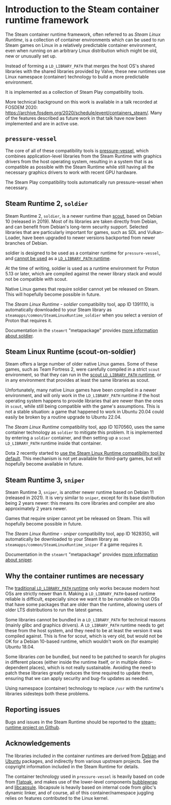 # Introduction to the Steam container runtime framework

<!-- This document:
Copyright 2022 Collabora Ltd.
SPDX-License-Identifier: MIT
-->

The Steam container runtime framework, often referred to as
*Steam Linux Runtime*, is a collection of container environments
which can be used to run Steam games on Linux in a relatively predictable
container environment, even when running on an arbitrary Linux
distribution which might be old, new or unusually set up.

Instead of forming a `LD_LIBRARY_PATH` that merges the host OS's shared
libraries with the shared libraries provided by Valve, these new runtimes
use Linux namespace (container) technology to build a more predictable
environment.

It is implemented as a collection of Steam Play compatibility tools.

More technical background on this work is available in a talk recorded at
FOSDEM 2020:
<https://archive.fosdem.org/2020/schedule/event/containers_steam/>.
Many of the features described as future work in that talk have now been
implemented and are in active use.

## `pressure-vessel`

The core of all of these compatibility tools is
[pressure-vessel](pressure-vessel.md),
which combines application-level libraries from the Steam Runtime
with graphics drivers from the host operating system, resulting in a
system that is as compatible as possible with the Steam Runtime
while still having all the necessary graphics drivers to work with recent
GPU hardware.

The Steam Play compatibility tools automatically run pressure-vessel
when necessary.

## Steam Runtime 2, `soldier`

Steam Runtime 2, `soldier`, is a newer runtime than
[scout](ld-library-path-runtime.md), based on Debian 10 (released in 2019).
Most of its libraries are taken directly from Debian, and can benefit
from Debian's long-term security support.
Selected libraries that are particularly important for games, such as
SDL and Vulkan-Loader, have been upgraded to newer versions backported
from newer branches of Debian.

soldier is designed to be used as a container runtime for `pressure-vessel`,
and [cannot be used](#why) as a
[`LD_LIBRARY_PATH` runtime](ld-library-path-runtime.md).

At the time of writing, soldier is used as a runtime environment for
Proton 5.13 or later, which are compiled against the newer library stack
and would not be compatible with scout.

Native Linux games that require soldier cannot yet be released on Steam.
This will hopefully become possible in future.

The *Steam Linux Runtime - soldier* compatibility tool, app ID 1391110,
is automatically downloaded to your Steam library as
`steamapps/common/SteamLinuxRuntime_soldier` when you select a version
of Proton that requires it.

Documentation in the `steamrt` "metapackage" provides
[more information about soldier](https://gitlab.steamos.cloud/steamrt/steamrt/-/blob/steamrt/soldier/README.md).

## Steam Linux Runtime (scout-on-soldier)

Steam offers a large number of older native Linux games.
Some of these games, such as Team Fortress 2, were carefully compiled in
a strict `scout` environment, so that they can run in the
[scout `LD_LIBRARY_PATH` runtime](ld-library-path-runtime.md),
or in any environment that provides at least the same libraries as scout.

Unfortunately, many native Linux games have been compiled in a newer
environment, and will only work in the `LD_LIBRARY_PATH` runtime
if the host operating system happens to provide libraries that are newer
than the ones in `scout`, while still being compatible with the game's
assumptions.
This is not a stable situation: a game that happened to work in Ubuntu
20.04 could easily be broken by a routine upgrade to Ubuntu 22.04.

The *Steam Linux Runtime* compatibility tool, app ID 1070560, uses the
same container technology as `soldier` to mitigate this problem.
It is implemented by entering a `soldier` container, and then setting up
a `scout` `LD_LIBRARY_PATH` runtime inside that container.

Dota 2 recently started to
[use the Steam Linux Runtime compatibility tool by default](https://store.steampowered.com/news/app/570/view/4978168332488878344).
This mechanism is not yet available for third-party games, but will
hopefully become available in future.

## Steam Runtime 3, `sniper`

Steam Runtime 3, `sniper`, is another newer runtime based on Debian 11
(released in 2021).
It is very similar to `sniper`, except for its base distribution being
2 years newer: this means its core libraries and compiler are also
approximately 2 years newer.

Games that require sniper cannot yet be released on Steam.
This will hopefully become possible in future.

The *Steam Linux Runtime - sniper* compatibility tool, app ID 1628350,
will automatically be downloaded to your Steam library as
`steamapps/common/SteamLinuxRuntime_sniper` if a game requires it.

Documentation in the `steamrt` "metapackage" provides
[more information about sniper](https://gitlab.steamos.cloud/steamrt/steamrt/-/blob/steamrt/sniper/README.md).

## <span id="why">Why the container runtimes are necessary</span>

The [traditional `LD_LIBRARY_PATH` runtime](ld-library-path-runtime.md)
only works because modern host OSs are strictly newer than it.
Making a `LD_LIBRARY_PATH`-based runtime reliable is difficult, especially
since we want it to be runnable on host OSs that have some packages that
are older than the runtime, allowing users of older LTS distributions to
run the latest games.

Some libraries cannot be bundled in a `LD_LIBRARY_PATH` for technical
reasons (mainly glibc and graphics drivers). A `LD_LIBRARY_PATH` runtime
needs to get these from the host system, and they need to be at least the
version it was compiled against. This is fine for scout, which is very
old, but would not be OK for a Debian 10-based runtime, which wouldn't work
on (for example) Ubuntu 18.04.

Some libraries *can* be bundled, but need to be patched to search for
plugins in different places (either inside the runtime itself, or in
multiple distro-dependent places), which is not really sustainable.
Avoiding the need to patch these libraries greatly reduces the time
required to update them, ensuring that we can apply security and
bug-fix updates as needed.

Using namespace (container) technology to replace `/usr` with the
runtime's libraries sidesteps both these problems.

## Reporting issues

Bugs and issues in the Steam Runtime should be reported to the
[steam-runtime project on Github](https://github.com/ValveSoftware/steam-runtime).

## Acknowledgements

The libraries included in the container runtimes are derived
from [Debian](https://www.debian.org/) and [Ubuntu](https://ubuntu.com/)
packages, and indirectly from various upstream projects.
See the copyright information included in the Steam Runtime for details.

The container technology used in `pressure-vessel` is heavily based on
code from [Flatpak](https://flatpak.org/), and makes use of the
lower-level components [bubblewrap](https://github.com/containers/bubblewrap)
and [libcapsule](https://gitlab.collabora.com/vivek/libcapsule/).
libcapsule is heavily based on internal code from glibc's dynamic linker,
and of course, all of this container/namespace juggling relies on features
contributed to the Linux kernel.
